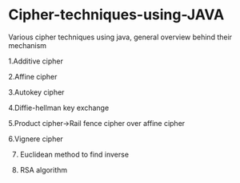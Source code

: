 # Cipher-techniques-using-JAVA
Various cipher techniques using java, general overview behind their mechanism

1.Additive cipher

2.Affine cipher

3.Autokey cipher

4.Diffie-hellman key exchange

5.Product cipher->Rail fence cipher over affine cipher

6.Vignere cipher

7. Euclidean method to find inverse

8. RSA algorithm 
